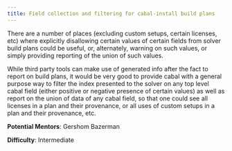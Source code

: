 ```yaml
---
title: Field collection and filtering for cabal-install build plans
---
```


There are a number of places (excluding custom setups, certain licenses, etc)
where explicitly disallowing certain values of certain fields from solver build
plans could be useful, or, alternately, warning on such values, or simply
providing reporting of the union of such values.

While third party tools can make use of generated info after the fact to report
on build plans, it would be very good to provide cabal with a general purpose
way to filter the index presented to the solver on any top level cabal field
(either positive or negative presence of certain values) as well as report on
the union of data of any cabal field, so that one could see all licenses in a
plan and their provenance, or all uses of custom setups in a plan and their
provenance, etc.

**Potential Mentors**: Gershom Bazerman

**Difficulty**: Intermediate
